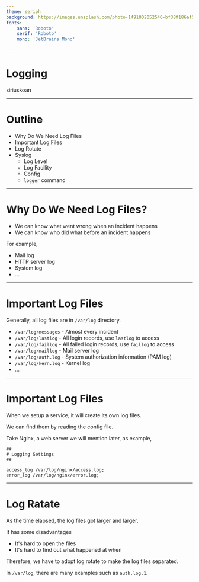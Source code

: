 ```yaml
---
theme: seriph
background: https://images.unsplash.com/photo-1491002052546-bf38f186af56?ixlib=rb-1.2.1&ixid=MnwxMjA3fDB8MHxwaG90by1wYWdlfHx8fGVufDB8fHx8&auto=format&fit=crop&w=1208&q=80
fonts:
    sans: 'Roboto'
    serif: 'Roboto'
    mono: 'JetBrains Mono'

---
```


# Logging

siriuskoan

---

# Outline

- Why Do We Need Log Files
- Important Log Files
- Log Rotate
- Syslog
  - Log Level
  - Log Facility
  - Config
  - `logger` command

---

# Why Do We Need Log Files?

- We can know what went wrong when an incident happens
- We can know who did what before an incident happens

For example,
- Mail log
- HTTP server log
- System log
- ...

<!--

All in all, log files are for post-incident tracking

-->

---

# Important Log Files

Generally, all log files are in `/var/log` directory.

- `/var/log/messages` - Almost every incident
- `/var/log/lastlog` - All login records, use `lastlog` to access
- `/var/log/faillog` - All failed login records, use `faillog` to access
- `/var/log/maillog` - Mail server log
- `/var/log/auth.log` - System authorization information (PAM log)
- `/var/log/kern.log` - Kernel log
- ...

<!--

Kernel is the core of Unix-like OS

hardware -> kernel -> shell -> you

-->

---

# Important Log Files

When we setup a service, it will create its own log files.

We can find them by reading the config file.

Take Nginx, a web server we will mention later, as example,

```nginx
##
# Logging Settings
##

access_log /var/log/nginx/access.log;
error_log /var/log/nginx/error.log;

```

---

# Log Ratate

As the time elapsed, the log files got larger and larger.

It has some disadvantages
- It's hard to open the files
- It's hard to find out what happened at when

Therefore, we have to adopt log rotate to make the log files separated.

In `/var/log`, there are many examples such as `auth.log.1`.

<!--

The log files will be rotated every day or any other time interval.

Or they can be rotated by size.

-->
